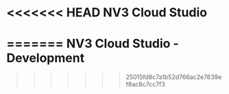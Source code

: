 <<<<<<< HEAD
NV3 Cloud Studio
======================




=======
NV3 Cloud Studio - Development
======================


>>>>>>> 25015fd8c7a1b52d766ac2e7639ef8ac8c7cc7f3


